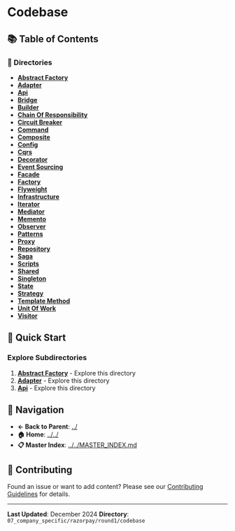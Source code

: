 # Codebase

## 📚 Table of Contents

### 📁 Directories

- **[Abstract Factory](abstract_factory/)**
- **[Adapter](adapter/)**
- **[Api](api/)**
- **[Bridge](bridge/)**
- **[Builder](builder/)**
- **[Chain Of Responsibility](chain_of_responsibility/)**
- **[Circuit Breaker](circuit_breaker/)**
- **[Command](command/)**
- **[Composite](composite/)**
- **[Config](config/)**
- **[Cqrs](cqrs/)**
- **[Decorator](decorator/)**
- **[Event Sourcing](event_sourcing/)**
- **[Facade](facade/)**
- **[Factory](factory/)**
- **[Flyweight](flyweight/)**
- **[Infrastructure](infrastructure/)**
- **[Iterator](iterator/)**
- **[Mediator](mediator/)**
- **[Memento](memento/)**
- **[Observer](observer/)**
- **[Patterns](patterns/)**
- **[Proxy](proxy/)**
- **[Repository](repository/)**
- **[Saga](saga/)**
- **[Scripts](scripts/)**
- **[Shared](shared/)**
- **[Singleton](singleton/)**
- **[State](state/)**
- **[Strategy](strategy/)**
- **[Template Method](template_method/)**
- **[Unit Of Work](unit_of_work/)**
- **[Visitor](visitor/)**

## 🚀 Quick Start

### Explore Subdirectories
1. **[Abstract Factory](abstract_factory/)** - Explore this directory
1. **[Adapter](adapter/)** - Explore this directory
1. **[Api](api/)** - Explore this directory

## 🔗 Navigation

- **← Back to Parent**: [../](../)
- **🏠 Home**: [../../](../..)
- **📋 Master Index**: [../../MASTER_INDEX.md](../..MASTER_INDEX.md)

## 🤝 Contributing

Found an issue or want to add content? Please see our [Contributing Guidelines](../../CONTRIBUTING.md) for details.

---

**Last Updated**: December 2024
**Directory**: `07_company_specific/razorpay/round1/codebase`
